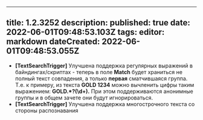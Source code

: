 
---
title: 1.2.3252
description: 
published: true
date: 2022-06-01T09:48:53.103Z
tags: 
editor: markdown
dateCreated: 2022-06-01T09:48:53.055Z
---		
		
- **[TextSearchTrigger]** Улучшена поддержка регулярных выражений в байндингах/скриптах - теперь в поле **Match** будет храниться не полный текст совпадения, а только **первая** сматчившаяся группа. Т.е. к примеру, из текста **GOLD 1234** можно вычленить цифры таким выражением: **GOLD.*?(\d+).** При этом поддерживаются анонимные группы и в общем зачете они будут игнорироваться.
- **[TextSearchTrigger]** Улучшена поддержка многострочного текста со стороны распознавания